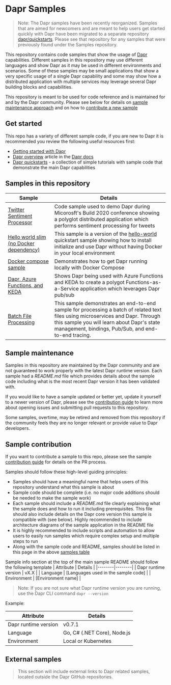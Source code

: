 # Dapr Samples

>Note: The Dapr samples have been recently reorganized. Samples that are aimed for newcomers and are meant to help users get started quickly with Dapr have been migrated to a separate repository [dapr/quickstarts](https://github.com/dapr/quickstarts). Please see that repository for any samples that were previously found under the Samples repository.

This repository contains code samples that show the usage of [Dapr](https://dapr.io/) capabilities. Different samples in this repository may use different languages and show Dapr as it may be used in different environments and scenarios. Some of these samples may be small applications that show a very specific usage of a single Dapr capability and some may show how a distributed application with multiple services may leverage several Dapr building blocks and capabilities.

This repository is meant to be used for code reference and is maintained for and by the Dapr community. Please see below for details on [sample maintenance approach](#sample-maintenance) and on how to [contribute a new sample](#sample-contribution) 

## Get started

This repo has a variety of different sample code, if you are new to Dapr it is recommended you review the following useful resources first:
- [Getting started with Dapr](https://github.com/dapr/docs/blob/master/getting-started/README.md)
- [Dapr overview](https://github.com/dapr/docs/blob/master/overview/README.md) article in the [Dapr docs](https://github.com/dapr/docs)
- [Dapr quickstarts](https://github.com/dapr/quickstarts) - a collection of simple tutorials with sample code that demonstrate the main Dapr capabilities

## Samples in this repository

| Sample | Details | 
|------|-------|
| [Twitter Sentiment Processor](./twitter-sentiment-processor) | Code sample used to demo Dapr during Micorosft's Build 2020 conference showing a polyglot distributed application which performs sentiment processing for tweets |
| [Hello world slim (no Docker dependency)](./hello-dapr-slim) | This sample is a version of the [hello-world](https://github.com/dapr/quickstarts/tree/master/hello-world) quickstart sample showing how to install initialize and use Dapr without having Docker in your local environment |
| [Docker compose sample](./hello-docker-compose) | Demonstrates how to get Dapr running locally with Docker Compose |
| [Dapr, Azure Functions, and KEDA](./functions-and-keda) | Shows Dapr being used with Azure Functions and KEDA to create a polygot Functions-as-a-Service application which leverages Dapr pub/sub |
| [Batch File Processing](./batch-file-processing) | This sample demonstrates an end-to-end sample for processing a batch of related text files using microservices and Dapr. Through this sample you will learn about Dapr's state management, bindings, Pub/Sub, and end-to-end tracing. |

## Sample maintenance

Samples in this repository are maintained by the Dapr community and are not guaranteed to work properly with the latest Dapr runtime version. Each sample had a *README.md* file which provides details about the sample code including what is the most recent Dapr version it has been validated with.

If you would like to have a sample updated or better yet, update it yourself to a newer version of Dapr, please see the [contribution guide](./CONTRIBUTING.md) to learn more about opening issues and submitting pull requests to this repository.

Some samples, overtime, may be retired and removed from this repository if the community feels they are no longer relevant or provide value to Dapr developers.

## Sample contribution

If you want to contribute a sample to this repo, please see the sample [contribution guide](./CONTRIBUTING.md) for details on the PR process.

Samples should follow these high-level guiding principles:
- Samples should have a meaningful name that helps users of this repository understand what this sample is about
- Sample code should be complete (i.e. no major code additions should be needed to make the sample work)
- Each sample should include a *README.md* file clearly explaining what the sample does and how to run it including prerequisites. This file should also include details on the Dapr core version this sample is compatible with (see below). Highly recommended to include architecture diagrams of the sample application in the README file
- It is highly recommended to include scripts and automation to allow users to easily run samples which require complex setup and multiple steps to run
- Along with the sample code and README, samples should be listed in this page in the above [samples table](#samples-in-this-repository)

Sample info section at the top of the main sample README should follow the following template
| Attribute | Details |
|--------|--------|
| Dapr runtime version | vX.X |
| Language | [Languages used in the sample code] | 
| Environment | [Environment name] |

>Note: If you are not sure what Dapr runtime version you are running, use the Dapr CLI command `dapr --version`

Example:

| Attribute | Details |
|--------|--------|
| Dapr runtime version | v0.7.1 |
| Language | Go, C# (.NET Core), Node.js | 
| Environment | Local or Kubernetes |

## External samples

>This section will include external links to Dapr related samples, located outside the Dapr GitHub repositories.
